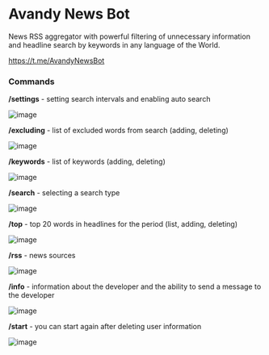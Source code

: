 # Avandy News Bot

News RSS aggregator with powerful filtering of unnecessary information 
and headline search by keywords in any language of the World.

https://t.me/AvandyNewsBot

### Commands

**/settings**   - setting search intervals and enabling auto search

![image](https://github.com/mrprogre/avandy-news-bot/assets/45883640/d7377359-9075-4423-9d53-ffb33fdaf97e)

**/excluding**   - list of excluded words from search (adding, deleting)

![image](https://github.com/mrprogre/avandy-news-bot/assets/45883640/7de4c058-02dc-443f-a272-0cd66bc24fcd)

**/keywords**   - list of keywords (adding, deleting)

![image](https://github.com/mrprogre/avandy-news-bot/assets/45883640/0c3e7a0d-0110-4d6d-b597-2888e79880da)

**/search**       - selecting a search type

![image](https://github.com/mrprogre/avandy-news-bot/assets/45883640/2c1bd9c7-a67a-45df-9c5e-c60ca2ba089d)

**/top**      - top 20 words in headlines for the period (list, adding, deleting)

![image](https://github.com/mrprogre/avandy-news-bot/assets/45883640/0bbd081f-4f71-4105-b08e-64a16e951d32)

**/rss**        - news sources

![image](https://github.com/mrprogre/avandy-news-bot/assets/45883640/0f4b1201-144e-46a1-b615-1bc4678bf719)

**/info**       - information about the developer and the ability to send a message to the developer

![image](https://github.com/mrprogre/avandy-news-bot/assets/45883640/7147d611-cc06-4448-93d7-82b5ed930e74)

**/start**      - you can start again after deleting user information

![image](https://github.com/mrprogre/avandy-news-bot/assets/45883640/1f1c3e50-1dd6-4c30-b037-4f4425d9c864)
